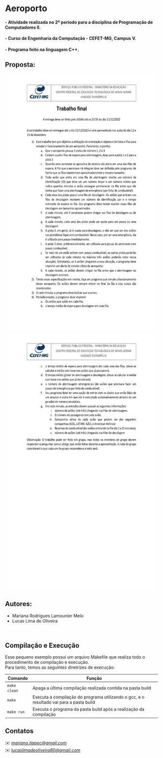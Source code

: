 # Aeroporto
#### - Atividade realizada no 2º período para a disciplina de Programação de Computadores II.
#### - Curso de Engenharia da Computação - CEFET-MG, Campus V. 
#### - Programa feito na linguagem C++. 

## Proposta:
<p align="center">
  <img height="850" width="850" src="https://github.com/MariRodriguess/Aeroporto-Trabalho-de-Programacao-II/blob/d0f7860edf1c39d0836d4db7c2483dba12278985/Proposta/img1.jpg" />
    <img height="850" width="850" src="https://github.com/MariRodriguess/Aeroporto-Trabalho-de-Programacao-II/blob/d0f7860edf1c39d0836d4db7c2483dba12278985/Proposta/img2.jpg" />
</p>

## Autores:
* Mariana Rodrigues Lamounier Melo<br>
* Lucas Lima de Oliveira<br>
<br>

## Compilação e Execução
Esse pequeno exemplo possui um arquivo Makefile que realiza todo o procedimento de compilação e execução.<br>Para tanto, temos as seguintes diretrizes de execução:

| Comando                |  Função                                                                                           |                     
| -----------------------| ------------------------------------------------------------------------------------------------- |
|  `make clean`          | Apaga a última compilação realizada contida na pasta build                                        |
|  `make`                | Executa a compilação do programa utilizando o gcc, e o resultado vai para a pasta build           |
|  `make run`            | Executa o programa da pasta build após a realização da compilação 


## Contatos
✉️ <i> mariana.itapec@gmail.com </i> <br>
✉️ <i> lucaslimadeoliveira80@gmail.com </i>
